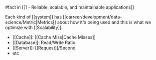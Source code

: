 #fact  in [[1 - Reliable, scalable, and maintainable applications]]

Each kind of [[system]] has [[carreer/development/data-science/Metric|Metrics]] about how it's being used and this is what we optimize with [[Scalability]]:

- [[Cache]]: [[Cache Miss|Cache Misses]]
- [[Database]]: Read/Write Ratio
- [[Server]]: [[Request]]/Second
- etc